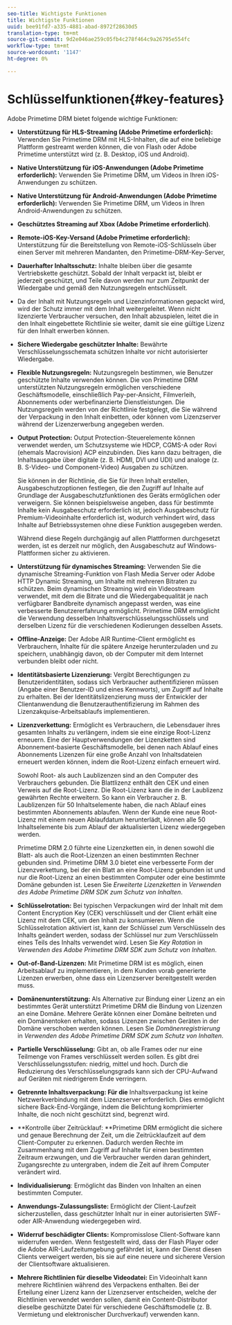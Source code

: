 ```yaml
---
seo-title: Wichtigste Funktionen
title: Wichtigste Funktionen
uuid: bee91fd7-a335-4881-abad-8972f28630d5
translation-type: tm+mt
source-git-commit: 9d2e046ae259c05fb4c278f464c9a26795e554fc
workflow-type: tm+mt
source-wordcount: '1147'
ht-degree: 0%

---
```



# Schlüsselfunktionen{#key-features}

Adobe Primetime DRM bietet folgende wichtige Funktionen:

* **Unterstützung für HLS-Streaming (Adobe Primetime erforderlich):** Verwenden Sie Primetime DRM mit HLS-Inhalten, die auf eine beliebige Plattform gestreamt werden können, die von Flash oder Adobe Primetime unterstützt wird (z. B. Desktop, iOS und Android).
* **Native Unterstützung für iOS-Anwendungen (Adobe Primetime erforderlich):** Verwenden Sie Primetime DRM, um Videos in Ihren iOS-Anwendungen zu schützen.
* **Native Unterstützung für Android-Anwendungen (Adobe Primetime erforderlich):** Verwenden Sie Primetime DRM, um Videos in Ihren Android-Anwendungen zu schützen.
* **Geschütztes Streaming auf Xbox (Adobe Primetime erforderlich)**.
* **Remote-iOS-Key-Versand (Adobe Primetime erforderlich):** Unterstützung für die Bereitstellung von Remote-iOS-Schlüsseln über einen Server mit mehreren Mandanten, den Primetime-DRM-Key-Server,
* **Dauerhafter Inhaltsschutz:** Inhalte bleiben über die gesamte Vertriebskette geschützt. Sobald der Inhalt verpackt ist, bleibt er jederzeit geschützt, und Teile davon werden nur zum Zeitpunkt der Wiedergabe und gemäß den Nutzungsregeln entschlüsselt.
* Da der Inhalt mit Nutzungsregeln und Lizenzinformationen gepackt wird, wird der Schutz immer mit dem Inhalt weitergeleitet. Wenn nicht lizenzierte Verbraucher versuchen, den Inhalt abzuspielen, leitet die in den Inhalt eingebettete Richtlinie sie weiter, damit sie eine gültige Lizenz für den Inhalt erwerben können.
* **Sichere Wiedergabe geschützter Inhalte:** Bewährte Verschlüsselungsschemata schützen Inhalte vor nicht autorisierter Wiedergabe.
* **Flexible Nutzungsregeln:** Nutzungsregeln bestimmen, wie Benutzer geschützte Inhalte verwenden können. Die von Primetime DRM unterstützten Nutzungsregeln ermöglichen verschiedene Geschäftsmodelle, einschließlich Pay-per-Ansicht, Filmverleih, Abonnements oder werbefinanzierte Dienstleistungen. Die Nutzungsregeln werden von der Richtlinie festgelegt, die Sie während der Verpackung in den Inhalt einbetten, oder können vom Lizenzserver während der Lizenzerwerbung angegeben werden.
* **Output Protection:** Output Protection-Steuerelemente können verwendet werden, um Schutzsysteme wie HDCP, CGMS-A oder Rovi (ehemals Macrovision) ACP einzubinden. Dies kann dazu beitragen, die Inhaltsausgabe über digitale (z. B. HDMI, DVI und UDI) und analoge (z. B. S-Video- und Component-Video) Ausgaben zu schützen.

   Sie können in der Richtlinie, die Sie für Ihren Inhalt erstellen, Ausgabeschutzoptionen festlegen, die den Zugriff auf Inhalte auf Grundlage der Ausgabeschutzfunktionen des Geräts ermöglichen oder verweigern. Sie können beispielsweise angeben, dass für bestimmte Inhalte kein Ausgabeschutz erforderlich ist, jedoch Ausgabeschutz für Premium-Videoinhalte erforderlich ist, wodurch verhindert wird, dass Inhalte auf Betriebssystemen ohne diese Funktion ausgegeben werden.

   Während diese Regeln durchgängig auf allen Plattformen durchgesetzt werden, ist es derzeit nur möglich, den Ausgabeschutz auf Windows-Plattformen sicher zu aktivieren.

* **Unterstützung für dynamisches Streaming:** Verwenden Sie die dynamische Streaming-Funktion von Flash Media Server oder Adobe HTTP Dynamic Streaming, um Inhalte mit mehreren Bitraten zu schützen. Beim dynamischen Streaming wird ein Videostream verwendet, mit dem die Bitrate und die Wiedergabequalität je nach verfügbarer Bandbreite dynamisch angepasst werden, was eine verbesserte Benutzererfahrung ermöglicht. Primetime DRM ermöglicht die Verwendung desselben Inhaltsverschlüsselungsschlüssels und derselben Lizenz für die verschiedenen Kodierungen desselben Assets.
* **Offline-Anzeige:** Der Adobe AIR Runtime-Client ermöglicht es Verbrauchern, Inhalte für die spätere Anzeige herunterzuladen und zu speichern, unabhängig davon, ob der Computer mit dem Internet verbunden bleibt oder nicht.
* **Identitätsbasierte Lizenzierung:** Vergibt Berechtigungen zu Benutzeridentitäten, sodass sich Verbraucher authentifizieren müssen (Angabe einer Benutzer-ID und eines Kennworts), um Zugriff auf Inhalte zu erhalten. Bei der Identitätslizenzierung muss der Entwickler der Clientanwendung die Benutzerauthentifizierung im Rahmen des Lizenzakquise-Arbeitsablaufs implementieren.
* **Lizenzverkettung:** Ermöglicht es Verbrauchern, die Lebensdauer ihres gesamten Inhalts zu verlängern, indem sie eine einzige Root-Lizenz erneuern. Eine der Hauptverwendungen der Lizenzketten sind Abonnement-basierte Geschäftsmodelle, bei denen nach Ablauf eines Abonnements Lizenzen für eine große Anzahl von Inhaltsdateien erneuert werden können, indem die Root-Lizenz einfach erneuert wird.

   Sowohl Root- als auch Laublizenzen sind an den Computer des Verbrauchers gebunden. Die Blattlizenz enthält den CEK und einen Verweis auf die Root-Lizenz. Die Root-Lizenz kann die in der Laublizenz gewährten Rechte erweitern. So kann ein Verbraucher z. B. Laublizenzen für 50 Inhaltselemente haben, die nach Ablauf eines bestimmten Abonnements ablaufen. Wenn der Kunde eine neue Root-Lizenz mit einem neuen Ablaufdatum herunterlädt, können alle 50 Inhaltselemente bis zum Ablauf der aktualisierten Lizenz wiedergegeben werden.

   Primetime DRM 2.0 führte eine Lizenzketten ein, in denen sowohl die Blatt- als auch die Root-Lizenzen an einen bestimmten Rechner gebunden sind. Primetime DRM 3.0 bietet eine verbesserte Form der Lizenzverkettung, bei der ein Blatt an eine Root-Lizenz gebunden ist und nur die Root-Lizenz an einen bestimmten Computer oder eine bestimmte Domäne gebunden ist. Lesen Sie *Erweiterte Lizenzketten* in *Verwenden des Adobe Primetime DRM SDK zum Schutz von Inhalten*.

* **Schlüsselrotation:** Bei typischen Verpackungen wird der Inhalt mit dem Content Encryption Key (CEK) verschlüsselt und der Client erhält eine Lizenz mit dem CEK, um den Inhalt zu konsumieren. Wenn die Schlüsselrotation aktiviert ist, kann der Schlüssel zum Verschlüsseln des Inhalts geändert werden, sodass der Schlüssel nur zum Verschlüsseln eines Teils des Inhalts verwendet wird. Lesen Sie *Key Rotation* in *Verwenden des Adobe Primetime DRM SDK zum Schutz von Inhalten*.

* **Out-of-Band-Lizenzen:** Mit Primetime DRM ist es möglich, einen Arbeitsablauf zu implementieren, in dem Kunden vorab generierte Lizenzen erwerben, ohne dass ein Lizenzserver bereitgestellt werden muss.
* **Domänenunterstützung:** Als Alternative zur Bindung einer Lizenz an ein bestimmtes Gerät unterstützt Primetime DRM die Bindung von Lizenzen an eine Domäne. Mehrere Geräte können einer Domäne beitreten und ein Domänentoken erhalten, sodass Lizenzen zwischen Geräten in der Domäne verschoben werden können. Lesen Sie *Domänenregistrierung* in *Verwenden des Adobe Primetime DRM SDK zum Schutz von Inhalten*.

* **Partielle Verschlüsselung:** Gibt an, ob alle Frames oder nur eine Teilmenge von Frames verschlüsselt werden sollen. Es gibt drei Verschlüsselungsstufen: niedrig, mittel und hoch. Durch die Reduzierung des Verschlüsselungsgrads kann sich der CPU-Aufwand auf Geräten mit niedrigerem Ende verringern.
* **Getrennte Inhaltsverpackung: Für die** Inhaltsverpackung ist keine Netzwerkverbindung mit dem Lizenzserver erforderlich. Dies ermöglicht sichere Back-End-Vorgänge, indem die Belichtung komprimierter Inhalte, die noch nicht geschützt sind, begrenzt wird.
* **Kontrolle über Zeitrücklauf: **Primetime DRM ermöglicht die sichere und genaue Berechnung der Zeit, um die Zeitrücklaufzeit auf dem Client-Computer zu erkennen. Dadurch werden Rechte im Zusammenhang mit dem Zugriff auf Inhalte für einen bestimmten Zeitraum erzwungen, und die Verbraucher werden daran gehindert, Zugangsrechte zu untergraben, indem die Zeit auf ihrem Computer verändert wird.
* **Individualisierung**: Ermöglicht das Binden von Inhalten an einen bestimmten Computer.
* **Anwendungs-Zulassungsliste:** Ermöglicht der Client-Laufzeit sicherzustellen, dass geschützter Inhalt nur in einer autorisierten SWF- oder AIR-Anwendung wiedergegeben wird.
* **Widerruf beschädigter Clients:** Kompromisslose Client-Software kann widerrufen werden. Wenn festgestellt wird, dass der Flash Player oder die Adobe AIR-Laufzeitumgebung gefährdet ist, kann der Dienst diesen Clients verweigert werden, bis sie auf eine neuere und sicherere Version der Clientsoftware aktualisieren.
* **Mehrere Richtlinien für dieselbe Videodatei:** Ein Videoinhalt kann mehrere Richtlinien während des Verpackens enthalten. Bei der Erteilung einer Lizenz kann der Lizenzserver entscheiden, welche der Richtlinien verwendet werden sollen, damit ein Content-Distributor dieselbe geschützte Datei für verschiedene Geschäftsmodelle (z. B. Vermietung und elektronischer Durchverkauf) verwenden kann.